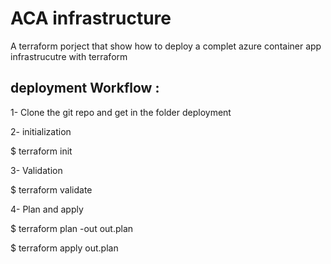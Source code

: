 # ACA infrastructure
A terraform porject that show how to deploy a complet azure container app infrastrucutre with terraform

## deployment Workflow :

1- Clone the git repo and get in the folder deployment

2- initialization

$ terraform init

3- Validation

$ terraform validate

4- Plan and apply

$ terraform plan  -out out.plan

$ terraform apply  out.plan